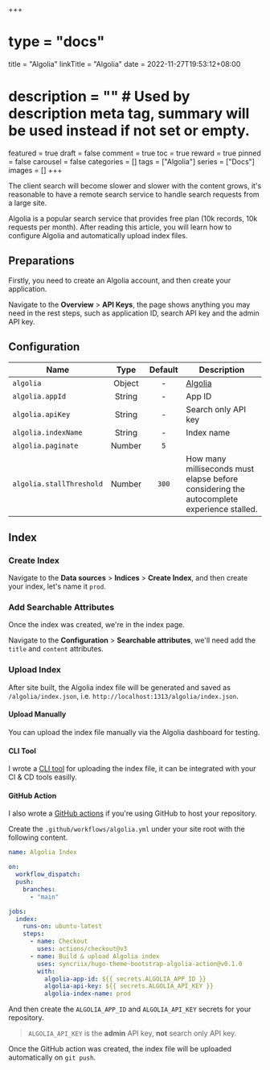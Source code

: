 +++
# type = "docs"
title = "Algolia"
linkTitle = "Algolia"
date = 2022-11-27T19:53:12+08:00
# description = "" # Used by description meta tag, summary will be used instead if not set or empty.
featured = true
draft = false
comment = true
toc = true
reward = true
pinned = false
carousel = false
categories = []
tags = ["Algolia"]
series = ["Docs"]
images = []
+++

The client search will become slower and slower with the content grows, it's reasonable to have a remote search service to handle search requests from a large site.

Algolia is a popular search service that provides free plan (10k records, 10k requests per month). After reading this article, you will learn how to configure Algolia and automatically upload index files.

<!--more-->

## Preparations

Firstly, you need to create an Algolia account, and then create your application.

Navigate to the **Overview** > **API Keys**, the page shows anything you may need in the rest steps, such as application ID, search API key and the admin API key.

## Configuration

| Name | Type | Default | Description |
|---|:-:|:-:|--|
| `algolia` | Object | - | [Algolia](https://www.algolia.com/) 
| `algolia.appId` | String | - | App ID
| `algolia.apiKey` | String | - | Search only API key
| `algolia.indexName` | String | - | Index name
| `algolia.paginate` | Number | `5` |
| `algolia.stallThreshold` | Number | `300` | How many milliseconds must elapse before considering the autocomplete experience stalled.

## Index

### Create Index

Navigate to the **Data sources** > **Indices** > **Create Index**, and then create your index, let's name it `prod`.

### Add Searchable Attributes

Once the index was created, we're in the index page.

Navigate to the **Configuration** > **Searchable attributes**, we'll need add the `title` and `content` attributes.

### Upload Index

After site built, the Algolia index file will be generated and saved as `/algolia/index.json`, i.e. `http://localhost:1313/algolia/index.json`.

#### Upload Manually

You can upload the index file manually via the Algolia dashboard for testing.

#### CLI Tool

I wrote a [CLI tool](https://github.com/syncriix/hugo-theme-bootstrap-algolia) for uploading the index file, it can be integrated with your CI & CD tools easilly.

#### GitHub Action

I also wrote a [GitHub actions](https://github.com/syncriix/hugo-theme-bootstrap-algolia-action) if you're using GitHub to host your repository.

Create the `.github/workflows/algolia.yml` under your site root with the following content. 

```yaml
name: Algolia Index

on:
  workflow_dispatch:
  push:
    branches:
      - "main"

jobs:
  index:
    runs-on: ubuntu-latest
    steps:
      - name: Checkout
        uses: actions/checkout@v3
      - name: Build & upload Algolia index
        uses: syncriix/hugo-theme-bootstrap-algolia-action@v0.1.0
        with:
          algolia-app-id: ${{ secrets.ALGOLIA_APP_ID }}
          algolia-api-key: ${{ secrets.ALGOLIA_API_KEY }}
          algolia-index-name: prod
```

And then create the `ALGOLIA_APP_ID` and `ALGOLIA_API_KEY` secrets for your repository.

> `ALGOLIA_API_KEY` is the **admin** API key, **not** search only API key.

Once the GitHub action was created, the index file will be uploaded automatically on `git push`.
